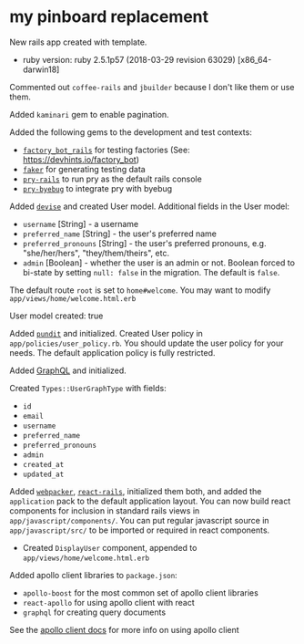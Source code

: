 # my pinboard replacement

New rails app created with template.


- ruby version: ruby 2.5.1p57 (2018-03-29 revision 63029) [x86_64-darwin18]



Commented out `coffee-rails` and `jbuilder` because I don't like them or use them.

Added `kaminari` gem to enable pagination.

Added the following gems to the development and test contexts:

- [`factory_bot_rails`](https://github.com/thoughtbot/factory_bot) for testing factories (See: <https://devhints.io/factory_bot>)
- [`faker`](https://github.com/stympy/faker) for generating testing data
- [`pry-rails`](https://github.com/rweng/pry-rails) to run pry as the default rails console
- [`pry-byebug`](https://github.com/deivid-rodriguez/pry-byebug) to integrate pry with byebug


Added [`devise`](https://github.com/plataformatec/devise) and created User model. Additional fields in the User model:

- `username` [String] - a username
- `preferred_name` [String] - the user's preferred name
- `preferred_pronouns` [String] - the user's preferred pronouns, e.g. "she/her/hers", "they/them/theirs", etc.
- `admin` [Boolean] - whether the user is an admin or not. Boolean forced to bi-state by setting `null: false` in the migration. The default is `false`.

The default route `root` is set to `home#welcome`. You may want to modify `app/views/home/welcome.html.erb`

User model created: true


Added [`pundit`](https://github.com/varvet/pundit) and initialized. Created User policy in `app/policies/user_policy.rb`. You should update the user policy for your needs. The default application policy is fully restricted.



Added [GraphQL](http://graphql-ruby.org/) and initialized.

Created `Types::UserGraphType` with fields:

- `id`
- `email`
- `username`
- `preferred_name`
- `preferred_pronouns`
- `admin`
- `created_at`
- `updated_at`



Added [`webpacker`](https://github.com/rails/webpacker), [`react-rails`](https://github.com/reactjs/react-rails), initialized them both, and added the `application` pack to the default application layout.  You can now build react components for inclusion in standard rails views in `app/javascript/components/`. You can put regular javascript source in `app/javascript/src/` to be imported or required in react components.

- Created `DisplayUser` component, appended to `app/views/home/welcome.html.erb`


Added apollo client libraries to `package.json`:

- `apollo-boost` for the most common set of apollo client libraries
- `react-apollo` for using apollo client with react
- `graphql` for creating query documents

See the [apollo client docs](https://www.apollographql.com/docs/react/) for more info on using apollo client

